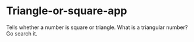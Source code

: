 # Triangle-or-square-app
Tells whether a number is square or triangle.
What is a triangular number? Go search it.
